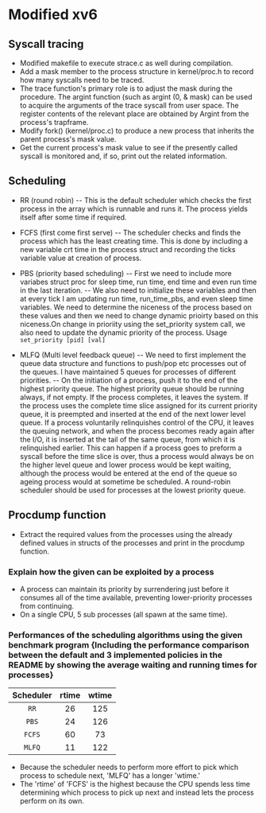 # Modified xv6

## Syscall tracing

- Modified makefile to execute strace.c as well during compilation.
- Add a mask member to the process structure in kernel/proc.h to record how many syscalls need to be traced.
- The trace function's primary role is to adjust the mask during the procedure. The argint function (such as argint (0, & mask) can be used to acquire the arguments of the trace syscall from user space. The register contents of the relevant place are obtained by Argint from the process's trapframe.
- Modify fork() (kernel/proc.c) to produce a new process that inherits the parent process's mask value.
- Get the current process's mask value to see if the presently called syscall is monitored and, if so, print out the related information.

## Scheduling

- RR (round robin)
-- This is the default scheduler which checks the first process in the array which is runnable and runs it. The process yields itself after some time if required.

- FCFS (first come first serve)
-- The scheduler checks and finds the process which has the least creating time. This is done by including a new variable crt time in the process struct and recording the ticks variable value at creation of process.

- PBS (priority based scheduling)
-- First we need to include more variabes struct proc for sleep time, run time, end time and even run time in the last iteration.
-- We also need to initialize these variables and then at every tick I am updating run time, run_time_pbs, and even sleep time variables. We need to determine the niceness of the process based on these values and then we need to change dynamic prioirty based on this niceness.On change in prioriity using the set_priority system call, we also need to update the dynamic priority of the process.  Usage `set_priority [pid] [val]`

- MLFQ (Multi level feedback queue)
-- We need to first implement the queue data structure and functions to push/pop etc processes out of the queues. I have maintained 5 queues for processes of different priorities.
-- On the initiation of a process, push it to the end of the highest priority queue. The highest priority queue should be running always, if not empty. If the process completes, it leaves the system. If the process uses the complete time slice assigned for its current priority queue, it is preempted and inserted at the end of the next lower level queue.  If a process voluntarily relinquishes control of the CPU, it leaves the queuing network, and when the process becomes ready again after the I/O, it is inserted at the tail of the same queue, from which it is relinquished earlier. This can happen if a process goes to preform a syscall before the time slice is over, thus a process would always be on the higher level queue and lower process would be kept waiting, although the process would be entered at the end of the queue so ageing process would at sometime be scheduled. A round-robin scheduler should be used for processes at the lowest priority queue.

## Procdump function

- Extract the required values from the processes using the already defined values in structs of the processes and print in the procdump function.

### Explain how the given can be exploited by a process

- A process can maintain its priority by surrendering just before it consumes all of the time available, preventing lower-priority processes from continuing.
- On a single CPU, 5 sub processes (all spawn at the same time).

### Performances of the scheduling algorithms using the given benchmark program {Including the performance comparison between the default and 3 implemented policies in the README by showing the average waiting and running times for processes}

| Scheduler | rtime | wtime |
| :-------: | :---: | :---: |
|   `RR`    |  26   |  125  |
|   `PBS`   |  24   |  126  |
|  `FCFS`   |  60   |  73   |
|  `MLFQ`   |  11   |  122  |

- Because the scheduler needs to perform more effort to pick which process to schedule next, 'MLFQ' has a longer 'wtime.'
- The 'rtime' of 'FCFS' is the highest because the CPU spends less time determining which process to pick up next and instead lets the process perform on its own.
